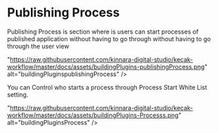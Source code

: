 # Publishing Process #

Publishing Process is section where is users can start processes of published application without having to go through without having to go through the user view

"https://raw.githubusercontent.com/kinnara-digital-studio/kecak-workflow/master/docs/assets/buildingPlugins-publishingProcess.png" alt="buildingPluginspublishingProcess" />

You can Control who starts a process through Process Start White List setting.

"https://raw.githubusercontent.com/kinnara-digital-studio/kecak-workflow/master/docs/assets/buildingPlugins-Processs.png" alt="buildingPluginsProcess" />

